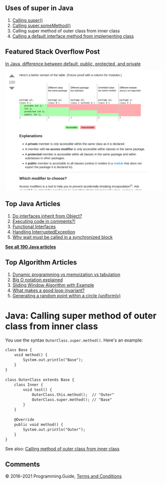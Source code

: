 ## Uses of super in Java

1.  [Calling super()](super-call.html)
2.  [Calling super.someMethod()](super-method-call.html)
3.  Calling super method of outer class from inner class
4.  [Calling a default interface method from implementing class](calling-default-interface-method-implementation-from-implementing-class.html)

## Featured Stack Overflow Post

[In Java, difference between default, public, protected, and private](https://stackoverflow.com/a/33627846/276052)

[<img src="../images/so-featured-33627846.png" alt="StackOverflow screenshot thumbnail" class="screenshot" />](https://stackoverflow.com/a/33627846/276052)

## Top Java Articles

1.  [Do interfaces inherit from Object?](do-interfaces-inherit-from-object.html)
2.  [Executing code in comments?!](executing-code-in-comments.html)
3.  [Functional Interfaces](functional-interfaces.html)
4.  [Handling InterruptedException](handling-interrupted-exceptions.html)
5.  [Why wait must be called in a synchronized block](why-wait-must-be-in-synchronized.html)

[**See all 190 Java articles**](index.html)

## Top Algorithm Articles

1.  [Dynamic programming vs memoization vs tabulation](../dynamic-programming-vs-memoization-vs-tabulation.html)
2.  [Big O notation explained](../big-o-notation-explained.html)
3.  [Sliding Window Algorithm with Example](../sliding-window-example.html)
4.  [What makes a good loop invariant?](../what-makes-a-good-loop-invariant.html)
5.  [Generating a random point within a circle (uniformly)](../random-point-within-circle.html)

# Java: Calling super method of outer class from inner class

You use the syntax `OuterClass.super.method()`. Here's an example:

    class Base {
        void method() {
            System.out.println("Base");
        }
    }

    class OuterClass extends Base {
        class Inner {
            void test() {
                OuterClass.this.method();  // "Outer"
                OuterClass.super.method(); // "Base"
            }
        }

        @Override
        public void method() {
            System.out.println("Outer");
        }
    }

See also: [Calling method of outer class from inner class](calling-method-of-outer-class-from-inner-class.html)

## Comments

© 2016–2021 Programming.Guide, [Terms and Conditions](../terms-and-conditions.html)
